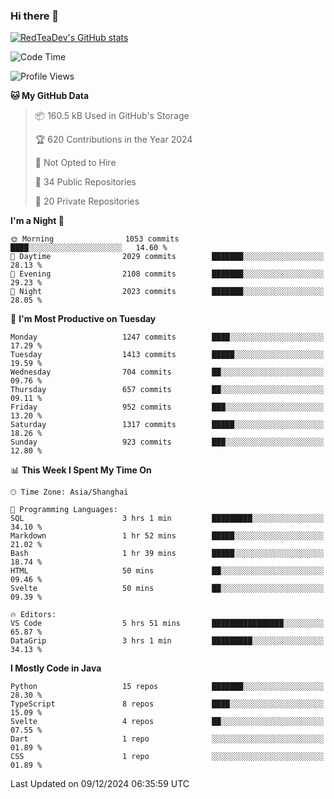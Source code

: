 ### Hi there 👋

<!--
**RedTeaDev/RedTeaDev** is a ✨ _special_ ✨ repository because its `README.md` (this file) appears on your GitHub profile.

Here are some ideas to get you started:

- 🔭 I’m currently working on ...
- 🌱 I’m currently learning ...
- 👯 I’m looking to collaborate on ...
- 🤔 I’m looking for help with ...
- 💬 Ask me about ...
- 📫 How to reach me: ...
- 😄 Pronouns: ...
- ⚡ Fun fact: ...
-->

<!--
[![wakatime](https://wakatime.com/badge/user/6b101ed0-04c0-4490-9283-eb61f2efff96.svg)](https://wakatime.com/@6b101ed0-04c0-4490-9283-eb61f2efff96)
!-->

[![RedTeaDev's GitHub stats](https://github-readme-stats.vercel.app/api?username=RedTeaDev\&include_all_commits=true)](https://github.com/anuraghazra/github-readme-stats)
<!--
[![willianrod's wakatime stats](https://github-readme-stats.vercel.app/api/wakatime?username=RedTeaDev)](https://github.com/anuraghazra/github-readme-stats)
!-->
<!--START_SECTION:waka-->
![Code Time](http://img.shields.io/badge/Code%20Time-2%2C790%20hrs%2041%20mins-blue)

![Profile Views](http://img.shields.io/badge/Profile%20Views-0-blue)

**🐱 My GitHub Data** 

> 📦 160.5 kB Used in GitHub's Storage 
 > 
> 🏆 620 Contributions in the Year 2024
 > 
> 🚫 Not Opted to Hire
 > 
> 📜 34 Public Repositories 
 > 
> 🔑 20 Private Repositories 
 > 
**I'm a Night 🦉** 

```text
🌞 Morning                1053 commits        ████░░░░░░░░░░░░░░░░░░░░░   14.60 % 
🌆 Daytime                2029 commits        ███████░░░░░░░░░░░░░░░░░░   28.13 % 
🌃 Evening                2108 commits        ███████░░░░░░░░░░░░░░░░░░   29.23 % 
🌙 Night                  2023 commits        ███████░░░░░░░░░░░░░░░░░░   28.05 % 
```
📅 **I'm Most Productive on Tuesday** 

```text
Monday                   1247 commits        ████░░░░░░░░░░░░░░░░░░░░░   17.29 % 
Tuesday                  1413 commits        █████░░░░░░░░░░░░░░░░░░░░   19.59 % 
Wednesday                704 commits         ██░░░░░░░░░░░░░░░░░░░░░░░   09.76 % 
Thursday                 657 commits         ██░░░░░░░░░░░░░░░░░░░░░░░   09.11 % 
Friday                   952 commits         ███░░░░░░░░░░░░░░░░░░░░░░   13.20 % 
Saturday                 1317 commits        █████░░░░░░░░░░░░░░░░░░░░   18.26 % 
Sunday                   923 commits         ███░░░░░░░░░░░░░░░░░░░░░░   12.80 % 
```


📊 **This Week I Spent My Time On** 

```text
🕑︎ Time Zone: Asia/Shanghai

💬 Programming Languages: 
SQL                      3 hrs 1 min         █████████░░░░░░░░░░░░░░░░   34.10 % 
Markdown                 1 hr 52 mins        █████░░░░░░░░░░░░░░░░░░░░   21.02 % 
Bash                     1 hr 39 mins        █████░░░░░░░░░░░░░░░░░░░░   18.74 % 
HTML                     50 mins             ██░░░░░░░░░░░░░░░░░░░░░░░   09.46 % 
Svelte                   50 mins             ██░░░░░░░░░░░░░░░░░░░░░░░   09.39 % 

🔥 Editors: 
VS Code                  5 hrs 51 mins       ████████████████░░░░░░░░░   65.87 % 
DataGrip                 3 hrs 1 min         █████████░░░░░░░░░░░░░░░░   34.13 % 
```

**I Mostly Code in Java** 

```text
Python                   15 repos            ███████░░░░░░░░░░░░░░░░░░   28.30 % 
TypeScript               8 repos             ████░░░░░░░░░░░░░░░░░░░░░   15.09 % 
Svelte                   4 repos             ██░░░░░░░░░░░░░░░░░░░░░░░   07.55 % 
Dart                     1 repo              ░░░░░░░░░░░░░░░░░░░░░░░░░   01.89 % 
CSS                      1 repo              ░░░░░░░░░░░░░░░░░░░░░░░░░   01.89 % 
```




 Last Updated on 09/12/2024 06:35:59 UTC
<!--END_SECTION:waka-->


